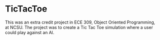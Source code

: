 # TicTacToe
This was an extra credit project in ECE 309, Object Oriented Programming, at NCSU. The project was to create a Tic Tac Toe simulation where a user could play against an AI.
